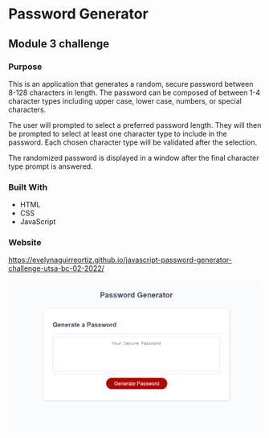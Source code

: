 # Password Generator
## Module 3 challenge

### Purpose

This is an application that generates a random, secure password between 8-128 characters in length. The password can be composed of between 1-4 character types including upper case, lower case, numbers, or special characters.

The user will prompted to select a preferred password length. They will then be prompted to select at least one character type to include in the password. Each chosen character type will be validated after the selection.

The randomized password is displayed in a window after the final character type prompt is answered.

### Built With

- HTML
- CSS
- JavaScript

### Website

https://evelynaguirreortiz.github.io/javascript-password-generator-challenge-utsa-bc-02-2022/


![](./assets/images/password-generator-screenshot.png)